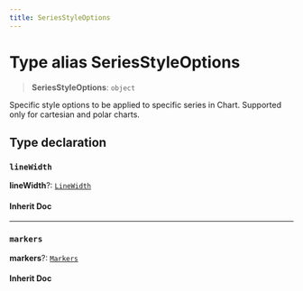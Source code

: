 ```yaml
---
title: SeriesStyleOptions
---
```


# Type alias SeriesStyleOptions

> **SeriesStyleOptions**: `object`

Specific style options to be applied to specific series in Chart.
Supported only for cartesian and polar charts.

## Type declaration

### `lineWidth`

**lineWidth**?: [`LineWidth`](type-alias.LineWidth.md)

#### Inherit Doc

***

### `markers`

**markers**?: [`Markers`](type-alias.Markers.md)

#### Inherit Doc

